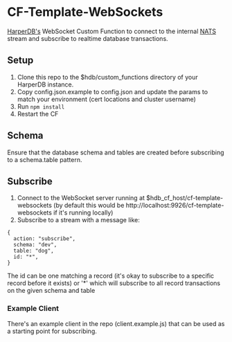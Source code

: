 # CF-Template-WebSockets

[HarperDB's](https://www.harperdb.io/) WebSocket Custom Function to connect to the internal [NATS](https://nats.io/) stream and subscribe to realtime database transactions.

## Setup

1. Clone this repo to the $hdb/custom_functions directory of your HarperDB instance.
2. Copy config.json.example to config.json and update the params to match your environment (cert locations and cluster username)
3. Run `npm install`
4. Restart the CF

## Schema

Ensure that the database schema and tables are created before subscribing to a schema.table pattern.

## Subscribe

1. Connect to the WebSocket server running at $hdb_cf_host/cf-template-websockets (by default this would be http://localhost:9926/cf-template-websockets if it's running locally)
2. Subscribe to a stream with a message like:

```
{
  action: "subscribe",
  schema: "dev",
  table: "dog",
  id: "*",
}
```

The id can be one matching a record (it's okay to subscribe to a specific record before it exists) or '\*' which will subscribe to all record transactions on the given schema and table

### Example Client

There's an example client in the repo (client.example.js) that can be used as a starting point for subscribing.
